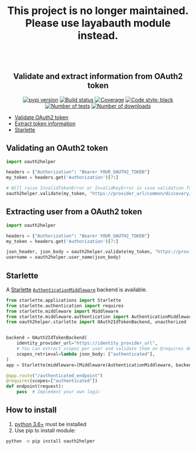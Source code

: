 <h1 align="center">This project is no longer maintained.</br>Please use layabauth module instead.</h1>
</br>
</br>
<h2 align="center">Validate and extract information from OAuth2 token</h2>

<p align="center">
<a href="https://pypi.org/project/oauth2helper/"><img alt="pypi version" src="https://img.shields.io/pypi/v/oauth2helper"></a>
<a href="https://travis-ci.com/Colin-b/oauth2helper"><img alt="Build status" src="https://api.travis-ci.com/Colin-b/oauth2helper.svg?branch=develop"></a>
<a href="https://travis-ci.com/Colin-b/oauth2helper"><img alt="Coverage" src="https://img.shields.io/badge/coverage-100%25-brightgreen"></a>
<a href="https://github.com/psf/black"><img alt="Code style: black" src="https://img.shields.io/badge/code%20style-black-000000.svg"></a>
<a href="https://travis-ci.com/Colin-b/oauth2helper"><img alt="Number of tests" src="https://img.shields.io/badge/tests-21 passed-blue"></a>
<a href="https://pypi.org/project/oauth2helper/"><img alt="Number of downloads" src="https://img.shields.io/pypi/dm/oauth2helper"></a>
</p>

 * [Validate OAuth2 token](#validating-an-oauth2-token)
 * [Extract token information](#extracting-user-from-a-oauth2-token)
 * [Starlette](#starlette)

## Validating an OAuth2 token

```python
import oauth2helper

headers = {"Authorization": "Bearer YOUR_OAUTH2_TOKEN"}
my_token = headers.get('Authorization')[7:]

# Will raise InvalidTokenError or InvalidKeyError in case validation failed
oauth2helper.validate(my_token, "https://provider_url/common/discovery/keys")
```

## Extracting user from a OAuth2 token

```python
import oauth2helper

headers = {"Authorization": "Bearer YOUR_OAUTH2_TOKEN"}
my_token = headers.get('Authorization')[7:]

json_header, json_body = oauth2helper.validate(my_token, "https://provider_url/common/discovery/keys")
username = oauth2helper.user_name(json_body)
```

## Starlette

A [Starlette](https://www.starlette.io) [`AuthenticationMiddleware`](https://www.starlette.io/authentication/) backend is available.

```python
from starlette.applications import Starlette
from starlette.authentication import requires
from starlette.middleware import Middleware
from starlette.middleware.authentication import AuthenticationMiddleware
from oauth2helper.starlette import OAuth2IdTokenBackend, unauthorized


backend = OAuth2IdTokenBackend(
    identity_provider_url="https://identity_provider_url",
    # You can extract scopes per user and validate them on @requires decorator
    scopes_retrieval=lambda json_body: ["authenticated"],
)
app = Starlette(middleware=[Middleware(AuthenticationMiddleware, backend=backend, on_error=unauthorized)])

@app.route("/authenticated_endpoint")
@requires(scopes=["authenticated"])
def endpoint(request):
    pass  # Implement your own logic
```

## How to install
1. [python 3.6+](https://www.python.org/downloads/) must be installed
2. Use pip to install module:
```sh
python -m pip install oauth2helper
```
